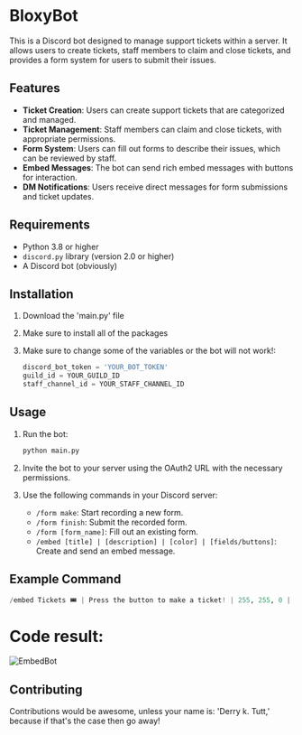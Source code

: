 # BloxyBot

This is a Discord bot designed to manage support tickets within a server. It allows users to create tickets, staff members to claim and close tickets, and provides a form system for users to submit their issues.

## Features

- **Ticket Creation**: Users can create support tickets that are categorized and managed.
- **Ticket Management**: Staff members can claim and close tickets, with appropriate permissions.
- **Form System**: Users can fill out forms to describe their issues, which can be reviewed by staff.
- **Embed Messages**: The bot can send rich embed messages with buttons for interaction.
- **DM Notifications**: Users receive direct messages for form submissions and ticket updates.

## Requirements

- Python 3.8 or higher
- `discord.py` library (version 2.0 or higher)
- A Discord bot (obviously)

## Installation

1. Download the 'main.py' file

2. Make sure to install all of the packages

3. Make sure to change some of the variables or the bot will not work!:
   ```python
   discord_bot_token = 'YOUR_BOT_TOKEN'
   guild_id = YOUR_GUILD_ID
   staff_channel_id = YOUR_STAFF_CHANNEL_ID
   ```

## Usage

1. Run the bot:
   ```bash
   python main.py
   ```

2. Invite the bot to your server using the OAuth2 URL with the necessary permissions.

3. Use the following commands in your Discord server:
   - `/form make`: Start recording a new form.
   - `/form finish`: Submit the recorded form.
   - `/form [form_name]`: Fill out an existing form.
   - `/embed [title] | [description] | [color] | [fields/buttons]`: Create and send an embed message.

## Example Command
```python
/embed Tickets 🎟️ | Press the button to make a ticket! | 255, 255, 0 | field=Ban Appeal, We rarely unban people so don't expect anything! | button=Ban Appeal/Staff Application, red, intention=form | button=Make A Ticket, blue, intention=make_priv_channel
```
# Code result:
![EmbedBot](https://github.com/user-attachments/assets/6829a01c-4dcb-442b-854f-7d4e4c7c6bf4)


## Contributing

Contributions would be awesome, unless your name is: 'Derry k. Tutt,' because if that's the case then go away!
